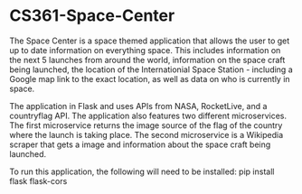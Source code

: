 # CS361-Space-Center

The Space Center is a space themed application that allows the user to get up to date information on everything space. This includes information
on the next 5 launches from around the world, information on the space craft being launched, the location of the Internationial Space Station - including a
Google map link to the exact location, as well as data on who is currently in space.

The application in Flask and uses APIs from NASA, RocketLive, and a countryflag API. The application also features two different microservices. The first
microservice returns the image source of the flag of the country where the launch is taking place. The second microservice is a Wikipedia scraper
that gets a image and information about the space craft being launched.

To run this application, the following will need to be installed:
      pip install flask flask-cors
